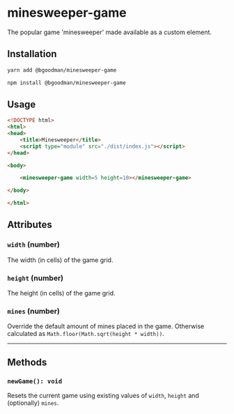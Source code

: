 # minesweeper-game

The popular game 'minesweeper' made available as a custom element.

## Installation

```bash
yarn add @bgoodman/minesweeper-game

npm install @bgoodman/minesweeper-game
```

## Usage

```html
<!DOCTYPE html>
<html>
<head>
    <title>Minesweeper</title>
    <script type="module" src="./dist/index.js"></script>
</head>

<body>

    <minesweeper-game width=5 height=10></minesweeper-game>

</body>

</html>
```

## Attributes

### `width` (number)

The width (in cells) of the game grid.

### `height` (number)

The height (in cells) of the game grid.

### `mines` (number)

Override the default amount of mines placed in the game.  Otherwise calculated as `Math.floor(Math.sqrt(height * width))`.

---

## Methods

### `newGame(): void`

Resets the current game using existing values of `width`, `height` and (optionally) `mines`.
